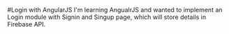 #Login with AngularJS
I'm learning AngualrJS and wanted to implement an Login module with Signin and Singup page, which will store details in Firebase API.

